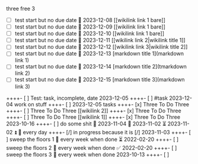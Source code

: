 three
free
3

- [ ] test start but no due date 📅 2023-12-08 [[wikilink link 1 bare]]
- [ ] test start but no due date 📅 2023-12-09 [[wikilink link 1 bare]]
- [ ] test start but no due date 📅 2023-12-10 [[wikilink link 1 bare]]
- [ ] test start but no due date 📅 2023-12-11 [[wikilink link 2|wikilink title 1]]
- [ ] test start but no due date 📅 2023-12-12 [[wikilink link 3|wikilink title 2]]
- [ ] test start but no due date 📅 2023-12-13 [markdown title 1](markdown link 1)
- [ ] test start but no due date 📅 2023-12-14  [markdown title 2](tmarkdown link 2)
- [ ] test start but no due date 📅 2023-12-15  [markdown title 3](markdown link 3)

++++- [ ] Test: task, incomplete, date 2023-12-05
++++- [ ] #task 2023-12-04 work on stuff
++++- [ ] 2023-12-05 tasks
++++- [x] Three To Do Three
++++- [ ] Three To Do Three [[wikilink 2]]
++++- [x] Three To Do Three
++++- [ ] Three To Do Three [[wikilink 1]]
++++- [x] Three To Do Three 2023-10-16
++++- [ ] do some shit 📅 2023-11-04 🛫 2023-11-02 ⏳ 2023-11-02 ⏫ 🔁 every day 
++++- [/] in progress because it is [/] 2023-11-03
++++- [ ] sweep the floors 1 🔁 every week when done ⏳ 2022-02-20
++++- [ ] sweep the floors 2 🔁 every week when done ✅ 2022-02-20
++++- [ ] sweep the floors 3 🔁 every week when done 2023-10-13
++++- [ ] 